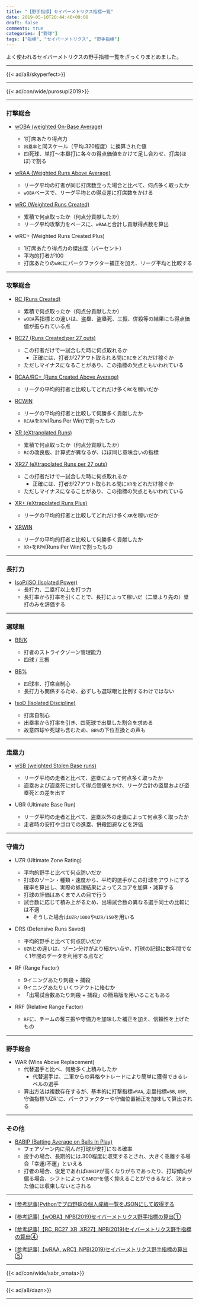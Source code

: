 ```yaml
---
title: "【野手指標】セイバーメトリクス指標一覧"
date: 2019-05-10T20:44:40+09:00
draft: false
comments: true
categories: ["野球"]
tags: ["指標", "セイバーメトリクス", "野手指標"]
---
```


よく使われるセイバーメトリクスの野手指標一覧をざっくりまとめました。

<!--more-->

---

{{< ad/a8/skyperfect>}}

---

{{< ad/con/wide/purosupi2019>}}

---

### 打撃総合

- [wOBA (weighted On-Base Average)](https://www.ted027.com/post/sabr-hit-woba#woba-weighted-on-base-average)
  - 1打席あたり得点力
  - `出塁率`と同スケール（平均.320程度）に換算された値
  - 四死球、単打〜本塁打に各々の得点価値をかけて足し合わせ、打席(ほぼ)で割る

- [wRAA (Weighted Runs Above Average)](https://www.ted027.com/post/sabr-hit-wraa#wraa-weighted-runs-above-average)
  - リーグ平均の打者が同じ打席数立った場合と比べて、何点多く取ったか
  - `wOBA`ベースで、リーグ平均との得点差に打席数をかける

- [wRC (Weighted Runs Created)](https://www.ted027.com/post/sabr-hit-wraa#wrc-weighted-runs-created)
  - 累積で何点取ったか（何点分貢献したか）
  - リーグ平均攻撃力をベースに、`wRAA`と合計し貢献得点数を算出

- wRC+ (Weighted Runs Created Plus)
  - 1打席あたり得点力の傑出度（パーセント）
  - 平均的打者が100
  - 打席あたりの`wRC`にパークファクター補正を加え、リーグ平均と比較する

---

### 攻撃総合

- [RC (Runs Created)](https://www.ted027.com/post/sabr-hit-rc#rc-runs-created)
  - 累積で何点取ったか（何点分貢献したか）
  - `wOBA`系指標との違いは、盗塁、盗塁死、三振、併殺等の結果にも得点価値が振られている点

- [RC27 (Runs Created per 27 outs)](https://www.ted027.com/post/sabr-hit-rc#rc27-runs-created-per-27-outs)
  - この打者だけで一試合した時に何点取れるか
    - 正確には、打者が27アウト取られる間に`RC`をどれだけ稼ぐか
  - ただしマイナスになることがあり、この指標の欠点ともいわれている

- [RCAA/RC+ (Runs Created Above Average)](https://www.ted027.com/post/sabr-hit-rcaa#rcaa-rc+-runs-created-above-average)
  - リーグの平均的打者と比較してどれだけ多く`RC`を稼いだか

- [RCWIN](https://www.ted027.com/post/sabr-hit-rcaa#rcwin)
  - リーグの平均的打者と比較して何勝多く貢献したか
  - `RCAA`を`RPW`(Runs Per Win)で割ったもの

- [XR (eXtrapolated Runs)](https://www.ted027.com/post/sabr-hit-rc#xr-extrapolated-runs)
  - 累積で何点取ったか（何点分貢献したか）
  - `RC`の改良版、計算式が異なるが、ほぼ同じ意味合いの指標

- [XR27 (eXtrapolated Runs per 27 outs)](https://www.ted027.com/post/sabr-hit-rc#xr-extrapolated-runs-per-27-outs)
  - この打者だけで一試合した時に何点取れるか
    - 正確には、打者が27アウト取られる間に`XR`をどれだけ稼ぐか
  - ただしマイナスになることがあり、この指標の欠点ともいわれている

- [XR+ (eXtrapolated Runs Plus)](https://www.ted027.com/post/sabr-hit-rcaa#rcaa-rc+-runs-created-above-average)
  - リーグの平均的打者と比較してどれだけ多く`XR`を稼いだか

- [XRWIN](https://www.ted027.com/post/sabr-hit-rcaa#xrwin)
  - リーグの平均的打者と比較して何勝多く貢献したか
  - `XR+`を`RPW`(Runs Per Win)で割ったもの

---

### 長打力

- [IsoP/ISO (Isolated Power)](https://www.ted027.com/post/sabr-hit-isop#isop-iso-isolated-power)
  - 長打力、二塁打以上を打つ力
  - 長打率から打率を引くことで、長打によって稼いだ（二塁より先の）塁打のみを評価する

---

### 選球眼

- [BB/K](https://www.ted027.com/post/sabr-hit-bb-k#bb-k)
  - 打者のストライクゾーン管理能力
  - 四球 / 三振

- [BB%](https://www.ted027.com/post/sabr-hit-bb-k#bb%-walk-rate)
  - 四球率、打席自制心
  - 長打力も関係するため、必ずしも選球眼と比例するわけではない

- [IsoD (Isolated Discipline)](https://www.ted027.com/post/sabr-hit-bb-k#bb%-walk-rate)
  - 打席自制心
  - 出塁率から打率を引き、四死球で出塁した割合を求める
  - 故意四球や死球も含むため、`BB%`の下位互換との声も

---

### 走塁力

- [wSB (weighted Stolen Base runs)](https://www.ted027.com/post/sabr-run-wsb#wsb-weighted-stolen-base-runs)
  - リーグ平均の走者と比べて、盗塁によって何点多く取ったか
  - 盗塁および盗塁死に対して得点価値をかけ、リーグ合計の盗塁および盗塁死との差を出す

- UBR (Ultimate Base Run)
  - リーグ平均の走者と比べて、盗塁以外の走塁によって何点多く取ったか
  - 走者時の安打やゴロでの進塁、併殺回避などを評価

---

### 守備力

- UZR (Ultimate Zone Rating)
  - 平均的野手と比べて何点防いだか
  - 打球のゾーン・種類・速度から、平均的選手がこの打球をアウトにする確率を算出し、実際の処理結果によってスコアを加算・減算する
  - 打球の評価はあくまで人の目で行う
  - 試合数に応じて積み上がるため、出場試合数の異なる選手同士の比較には不適
    - そうした場合は`UZR/1000`や`UZR/150`を用いる

- DRS (Defensive Runs Saved)
  - 平均的野手と比べて何点防いだか
  - `UZR`との違いは、ゾーン分けがより細かい点や、打球の記録に数年間でなく1年間のデータを利用する点など

- RF (Range Factor)
  - 9イニングあたり刺殺 + 捕殺
  - 9イニングあたりいくつアウトに絡むか
  - 「出場試合数あたり刺殺 + 捕殺」の簡易版を用いることもある

- RRF (Relative Range Factor)
  - `RF`に、チームの奪三振や守備力を加味した補正を加え、信頼性を上げたもの

---

### 野手総合

- WAR (Wins Above Replacement)
  - 代替選手と比べ、何勝多く上積みしたか
    - 代替選手は、二軍からの昇格やトレードにより簡単に獲得できるレベルの選手
  - 算出方法は複数存在するが、基本的に打撃指標`wRAA`, 走塁指標`wSB`, `UBR`, 守備指標'UZR'に、パークファクターや守備位置補正を加味して算出される

---

### その他

- [BABIP (Batting Average on Balls In Play)](https://www.ted027.com/post/sabr-babip#babip-batting-average-on-balls-in-play)
  - フェアゾーン内に飛んだ打球が安打になる確率
  - 投手の場合、長期的には.300程度に収束するとされ、大きく乖離する場合「幸運/不運」といえる
  - 打者の場合、俊足であれば`BABIP`が高くなりがちであったり、打球傾向が偏る場合、シフトによって`BABIP`を低く抑えることができるなど、決まった値には収束しないとされる

---

- [[参考記事]Pythonでプロ野球の個人成績一覧をJSONにして取得する](https://www.ted027.com/post/python-personal-records)

- [[参考記事]【wOBA】NPB(2019)セイバーメトリクス野手指標の算出①](https://www.ted027.com/post/sabr-hit-woba)

- [[参考記事]【RC, RC27, XR, XR27】NPB(2019)セイバーメトリクス野手指標の算出④](https://www.ted027.com/post/sabr-hit-rc)

- [[参考記事]【wRAA, wRC】NPB(2019)セイバーメトリクス野手指標の算出⑤](https://www.ted027.com/post/sabr-hit-wraa)

---

{{< ad/con/wide/sabr_omata>}}

---

{{< ad/a8/dazn>}}

---
